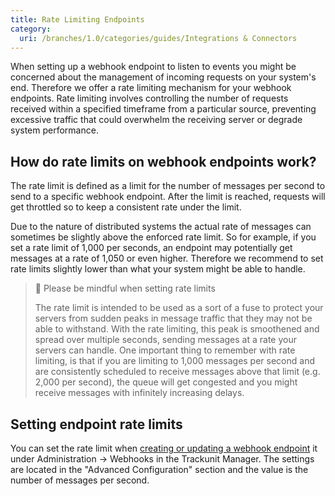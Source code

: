 ```yaml
---
title: Rate Limiting Endpoints
category:
  uri: /branches/1.0/categories/guides/Integrations & Connectors
---
```


When setting up a webhook endpoint to listen to events you might be concerned about the management of incoming requests on your system's end. Therefore we offer a rate limiting mechanism for your webhook endpoints. Rate limiting involves controlling the number of requests received within a specified timeframe from a particular source, preventing excessive traffic that could overwhelm the receiving server or degrade system performance.

## How do rate limits on webhook endpoints work?

The rate limit is defined as a limit for the number of messages per second to send to a specific webhook endpoint. After the limit is reached, requests will get throttled so to keep a consistent rate under the limit.

Due to the nature of distributed systems the actual rate of messages can sometimes be slightly above the enforced rate limit. So for example, if you set a rate limit of 1,000 per seconds, an endpoint may potentially get messages at a rate of 1,050 or even higher. Therefore we recommend to set rate limits slightly lower than what your system might be able to handle.

> 🚧 Please be mindful when setting rate limits
>
> The rate limit is intended to be used as a sort of a fuse to protect your servers from sudden peaks in message traffic that they may not be able to withstand. With the rate limiting, this peak is smoothened and spread over multiple seconds, sending messages at a rate your servers can handle. One important thing to remember with rate limiting, is that if you are limiting to 1,000 messages per second and are consistently scheduled to receive messages above that limit (e.g. 2,000 per second), the queue will get congested and you might receive messages with infinitely increasing delays.

## Setting endpoint rate limits

You can set the rate limit when [creating or updating a webhook endpoint](https://developers.trackunit.com/docs/webhooks-adding-endpoints) it under Administration → Webhooks in the Trackunit Manager.
The settings are located in the "Advanced Configuration" section and the value is the number of messages per second.
